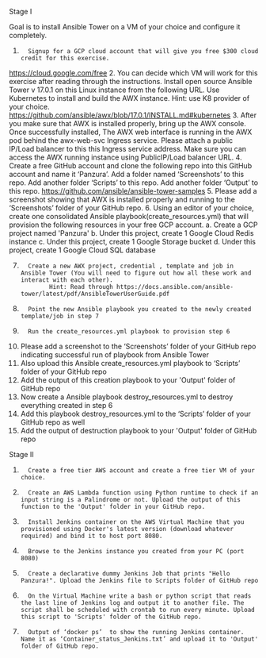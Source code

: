 Stage I

Goal is to install Ansible Tower on a VM of your choice and configure it completely.
 
1.       Signup for a GCP cloud account that will give you free $300 cloud credit for this exercise. 
https://cloud.google.com/free
2.       You can decide which VM will work for this exercise after reading through the instructions. Install open source Ansible Tower v 17.0.1 on this Linux instance from the following URL. Use  Kubernetes to install and build the AWX instance. Hint: use K8 provider of your choice.
                https://github.com/ansible/awx/blob/17.0.1/INSTALL.md#kubernetes
3.       After you make sure that AWX is installed properly, bring up the AWX console. Once successfully installed, The AWX web interface is running in the AWX pod behind the awx-web-svc Ingress service. Please attach a public IP/Load balancer to this this Ingress service address.
Make sure you can access the AWX running instance using PublicIP/Load balancer URL.
4.       Create a free GitHub account and clone the following repo into this GitHub account and name it ‘Panzura’. Add a folder named ‘Screenshots’ to this repo. Add another folder ‘Scripts’ to this repo. Add another folder ‘Output’ to this repo.
                https://github.com/ansible/ansible-tower-samples
5.       Please add a screenshot showing that AWX is installed properly and running to the ‘Screenshots’ folder of your GitHub repo.
6.       Using an editor of your choice, create one consolidated Ansible playbook(create_resources.yml) that will provision the following resources in your free GCP account.
a.       Create a GCP project named 'Panzura'
b.       Under this project, create 1 Google Cloud Redis instance
c.       Under this project, create 1 Google Storage bucket
d.       Under this project, create 1 Google Cloud SQL database
 
7.       Create a new AWX project, credential , template and job in Ansible Tower (You will need to figure out how all these work and interact with each other).
               Hint: Read through https://docs.ansible.com/ansible-tower/latest/pdf/AnsibleTowerUserGuide.pdf
8.       Point the new Ansible playbook you created to the newly created template/job in step 7
9.       Run the create_resources.yml playbook to provision step 6
10.   Please add a screenshot to the ‘Screenshots’ folder of your GitHub repo indicating successful run of playbook from Ansible Tower
11.   Also upload this Ansible create_resources.yml  playbook to ‘Scripts’ folder of your GitHub repo
12.   Add the output of this creation playbook to your 'Output' folder of GitHub repo
13.   Now create a Ansible playbook destroy_resources.yml to destroy everything created in step 6
14.   Add this playbook destroy_resources.yml  to the ‘Scripts’ folder of your GitHub repo as well
15.   Add the output of destruction playbook to your 'Output' folder of GitHub repo
 
  
Stage II
 
1.       Create a free tier AWS account and create a free tier VM of your choice.
2.       Create an AWS Lambda function using Python runtime to check if an input string is a Palindrome or not. Upload the output of this function to the 'Output' folder in your GitHub repo.
3.       Install Jenkins container on the AWS Virtual Machine that you provisioned using Docker's latest version (download whatever required) and bind it to host port 8080.
4.       Browse to the Jenkins instance you created from your PC (port 8080)
5.       Create a declarative dummy Jenkins Job that prints "Hello Panzura!". Upload the Jenkins file to Scripts folder of GitHub repo
6.       On the Virtual Machine write a bash or python script that reads the last line of Jenkins log and output it to another file. The script shall be scheduled with crontab to run every minute. Upload this script to 'Scripts' folder of the GitHub repo.
7.       Output of ‘docker ps’  to show the running Jenkins container. Name it as ‘Container_status_Jenkins.txt’ and upload it to 'Output' folder of GitHub repo.
     
